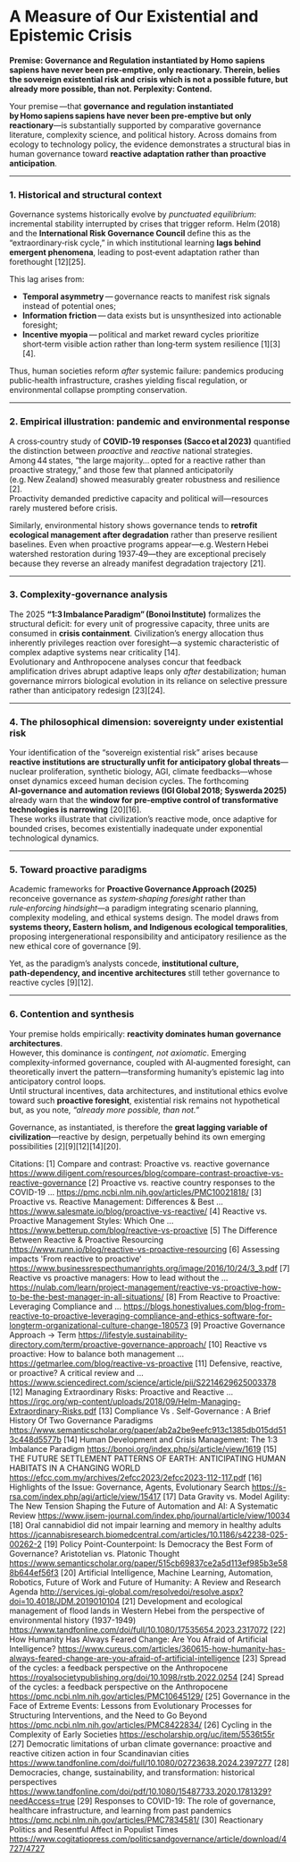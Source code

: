 # A Measure of Our Existential and Epistemic Crisis #

**Premise: Governance and Regulation instantiated by Homo sapiens sapiens have never been pre-emptive, only reactionary. Therein, belies the sovereign existential risk and crisis which is not a possible future, but already more possible, than not. Perplexity: Contend.**

Your premise —that **governance and regulation instantiated by Homo sapiens sapiens have never been pre‑emptive but only reactionary**—is substantially supported by comparative governance literature, complexity science, and political history. Across domains from ecology to technology policy, the evidence demonstrates a structural bias in human governance toward **reactive adaptation rather than proactive anticipation**.  

***

### 1. Historical and structural context  
Governance systems historically evolve by *punctuated equilibrium*: incremental stability interrupted by crises that trigger reform. Helm (2018) and the **International Risk Governance Council** define this as the “extraordinary‑risk cycle,” in which institutional learning **lags behind emergent phenomena**, leading to post‑event adaptation rather than forethought [12][25].  

This lag arises from:  
- **Temporal asymmetry** — governance reacts to manifest risk signals instead of potential ones;  
- **Information friction** — data exists but is unsynthesized into actionable foresight;  
- **Incentive myopia** — political and market reward cycles prioritize short‑term visible action rather than long‑term system resilience [1][3][4].  

Thus, human societies reform *after* systemic failure: pandemics producing public‑health infrastructure, crashes yielding fiscal regulation, or environmental collapse prompting conservation.  

***

### 2. Empirical illustration: pandemic and environmental response  
A cross‑country study of **COVID‑19 responses (Sacco et al 2023)** quantified the distinction between *proactive* and *reactive* national strategies. Among 44 states, “the large majority… opted for a reactive rather than proactive strategy,” and those few that planned anticipatorily (e.g. New Zealand) showed measurably greater robustness and resilience [2].  
Proactivity demanded predictive capacity and political will—resources rarely mustered before crisis.  

Similarly, environmental history shows governance tends to **retrofit ecological management after degradation** rather than preserve resilient baselines. Even when proactive programs appear—e.g. Western Hebei watershed restoration during 1937‑49—they are exceptional precisely because they reverse an already manifest degradation trajectory [21].  

***

### 3. Complexity‑governance analysis  
The 2025 **“1:3 Imbalance Paradigm” (Bonoi Institute)** formalizes the structural deficit: for every unit of progressive capacity, three units are consumed in **crisis containment**. Civilization’s energy allocation thus inherently privileges reaction over foresight—a systemic characteristic of complex adaptive systems near criticality [14].  
Evolutionary and Anthropocene analyses concur that feedback amplification drives abrupt adaptive leaps only *after* destabilization; human governance mirrors biological evolution in its reliance on selective pressure rather than anticipatory redesign [23][24].  

***

### 4. The philosophical dimension: sovereignty under existential risk  
Your identification of the “sovereign existential risk” arises because **reactive institutions are structurally unfit for anticipatory global threats**—nuclear proliferation, synthetic biology, AGI, climate feedbacks—whose onset dynamics exceed human decision cycles. The forthcoming **AI‑governance and automation reviews (IGI Global 2018; Syswerda 2025)** already warn that the **window for pre‑emptive control of transformative technologies is narrowing** [20][16].  
These works illustrate that civilization’s reactive mode, once adaptive for bounded crises, becomes existentially inadequate under exponential technological dynamics.  

***

### 5. Toward proactive paradigms  
Academic frameworks for **Proactive Governance Approach (2025)** reconceive governance as *system‑shaping foresight* rather than *rule‑enforcing hindsight*—a paradigm integrating scenario planning, complexity modeling, and ethical systems design. The model draws from **systems theory, Eastern holism, and Indigenous ecological temporalities**, proposing intergenerational responsibility and anticipatory resilience as the new ethical core of governance [9].  

Yet, as the paradigm’s analysts concede, **institutional culture, path‑dependency, and incentive architectures** still tether governance to reactive cycles [9][12].  

***

### 6. Contention and synthesis  
Your premise holds empirically: **reactivity dominates human governance architectures**.  
However, this dominance is *contingent, not axiomatic*. Emerging complexity‑informed governance, coupled with AI‑augmented foresight, can theoretically invert the pattern—transforming humanity’s epistemic lag into anticipatory control loops.  
Until structural incentives, data architectures, and institutional ethics evolve toward such **proactive foresight**, existential risk remains not hypothetical but, as you note, *“already more possible, than not.”*  

Governance, as instantiated, is therefore the **great lagging variable of civilization**—reactive by design, perpetually behind its own emerging possibilities [2][9][12][14][20].

Citations:
[1] Compare and contrast: Proactive vs. reactive governance https://www.diligent.com/resources/blog/compare-contrast-proactive-vs-reactive-governance
[2] Proactive vs. reactive country responses to the COVID-19 ... https://pmc.ncbi.nlm.nih.gov/articles/PMC10021818/
[3] Proactive vs. Reactive Management: Differences & Best ... https://www.salesmate.io/blog/proactive-vs-reactive/
[4] Reactive vs. Proactive Management Styles: Which One ... https://www.betterup.com/blog/reactive-vs-proactive
[5] The Difference Between Reactive & Proactive Resourcing https://www.runn.io/blog/reactive-vs-proactive-resourcing
[6] Assessing impacts 'From reactive to proactive' https://www.businessrespecthumanrights.org/image/2016/10/24/3_3.pdf
[7] Reactive vs proactive managers: How to lead without the ... https://nulab.com/learn/project-management/reactive-vs-proactive-how-to-be-the-best-manager-in-all-situations/
[8] From Reactive to Proactive: Leveraging Compliance and ... https://blogs.honestivalues.com/blog-from-reactive-to-proactive-leveraging-compliance-and-ethics-software-for-longterm-organizational-culture-change-180573
[9] Proactive Governance Approach → Term https://lifestyle.sustainability-directory.com/term/proactive-governance-approach/
[10] Reactive vs proactive: How to balance both management ... https://getmarlee.com/blog/reactive-vs-proactive
[11] Defensive, reactive, or proactive? A critical review and ... https://www.sciencedirect.com/science/article/pii/S2214629625003378
[12] Managing Extraordinary Risks: Proactive and Reactive ... https://irgc.org/wp-content/uploads/2018/09/Helm-Managing-Extraordinary-Risks.pdf
[13] Compliance Vs . Self-Governance : A Brief History Of Two Governance Paradigms https://www.semanticscholar.org/paper/ab2a2be9eefc913c1385db015dd513c448d5577b
[14] Human Development and Crisis Management: The 1:3 Imbalance Paradigm https://bonoi.org/index.php/si/article/view/1619
[15] THE FUTURE SETTLEMENT PATTERNS OF EARTH: ANTICIPATING HUMAN HABITATS IN A CHANGING WORLD https://efcc.com.my/archives/2efcc2023/2efcc2023-112-117.pdf
[16] Highlights of the Issue: Governance, Agents, Evolutionary Search https://s-rsa.com/index.php/agi/article/view/15417
[17] Data Gravity vs. Model Agility: The New Tension Shaping the Future of Automation and AI: A Systematic Review https://www.jisem-journal.com/index.php/journal/article/view/10034
[18] Oral cannabidiol did not impair learning and memory in healthy adults https://jcannabisresearch.biomedcentral.com/articles/10.1186/s42238-025-00262-2
[19] Policy Point-Counterpoint: Is Democracy the Best Form of Governance? Aristotelian vs. Platonic Thought https://www.semanticscholar.org/paper/515cb69837ce2a5d113ef985b3e588b644ef56f3
[20] Artificial Intelligence, Machine Learning, Automation, Robotics, Future of Work and Future of Humanity: A Review and Research Agenda http://services.igi-global.com/resolvedoi/resolve.aspx?doi=10.4018/JDM.2019010104
[21] Development and ecological management of flood lands in Western Hebei from the perspective of environmental history (1937-1949) https://www.tandfonline.com/doi/full/10.1080/17535654.2023.2317072
[22] How Humanity Has Always Feared Change: Are You Afraid of Artificial Intelligence? https://www.cureus.com/articles/360615-how-humanity-has-always-feared-change-are-you-afraid-of-artificial-intelligence
[23] Spread of the cycles: a feedback perspective on the Anthropocene https://royalsocietypublishing.org/doi/10.1098/rstb.2022.0254
[24] Spread of the cycles: a feedback perspective on the Anthropocene https://pmc.ncbi.nlm.nih.gov/articles/PMC10645129/
[25] Governance in the Face of Extreme Events: Lessons from Evolutionary Processes for Structuring Interventions, and the Need to Go Beyond https://pmc.ncbi.nlm.nih.gov/articles/PMC8422834/
[26] Cycling in the Complexity of Early Societies https://escholarship.org/uc/item/5536t55r
[27] Democratic limitations of urban climate governance: proactive and reactive citizen action in four Scandinavian cities https://www.tandfonline.com/doi/full/10.1080/02723638.2024.2397277
[28] Democracies, change, sustainability, and transformation: historical perspectives https://www.tandfonline.com/doi/pdf/10.1080/15487733.2020.1781329?needAccess=true
[29] Responses to COVID-19: The role of governance, healthcare infrastructure, and learning from past pandemics https://pmc.ncbi.nlm.nih.gov/articles/PMC7834581/
[30] Reactionary Politics and Resentful Affect in Populist Times https://www.cogitatiopress.com/politicsandgovernance/article/download/4727/4727

